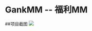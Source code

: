 # GankMM -- 福利MM

##项目截图
![](https://github.com/maning0303/GankMM/raw/master/screenshots/001.jpg)  



